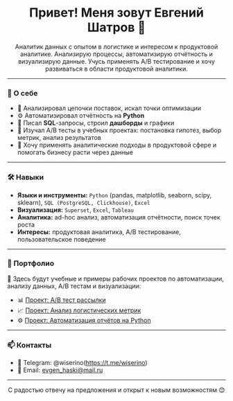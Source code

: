 <h1 align="center">Привет! Меня зовут Евгений Шатров 👋</h1>

<p align="center">
Аналитик данных с опытом в логистике и интересом к продуктовой аналитике.  
Анализирую процессы, автоматизирую отчётность и визуализирую данные.  
Учусь применять A/B тестирование и хочу развиваться в области продуктовой аналитики.
</p>

---

### 💼 О себе

- 🧠 Анализировал цепочки поставок, искал точки оптимизации  
- ⚙️ Автоматизировал отчётность на **Python**  
- 🧾 Писал **SQL**-запросы, строил **дашборды** и графики  
- 🧪 Изучал A/B тесты в учебных проектах: постановка гипотез, выбор метрик, анализ результатов  
- 🚀 Хочу применять аналитические подходы в продуктовой сфере и помогать бизнесу расти через данные  

---

### 🛠️ Навыки

- **Языки и инструменты:** `Python` (pandas, matplotlib, seaborn, scipy, sklearn), `SQL (PostgreSQL, Clickhouse)`, `Excel`
- **Визуализация:** `Superset`, `Excel`, `Tableau`
- **Аналитика:** ad-hoc анализ, автоматизация отчётности, поиск точек роста
- **Интересы:** продуктовая аналитика, A/B тестирование, пользовательское поведение

---

### 📂 Портфолио

📝 Здесь будут учебные и примеры рабочих проектов по автоматизации, анализу данных, A/B тестам и визуализации:

- 📊 [Проект: A/B тест рассылки](#)  
- 📈 [Проект: Анализ логистических метрик](#)  
- ⚙️ [Проект: Автоматизация отчётов на Python](#)  
---

### 📫 Контакты
 
- 💬 Telegram: @wiserino(https://t.me/wiserino)  
- 📧 Email: evgen_haski@mail.ru

---

<p align="center">
С радостью отвечу на предложения и открыт к новым возможностям 😊
</p>
